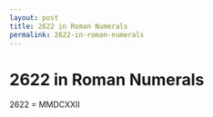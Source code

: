 ```yaml
---
layout: post
title: 2622 in Roman Numerals
permalink: 2622-in-roman-numerals
---
```


# 2622 in Roman Numerals

2622 = MMDCXXII
